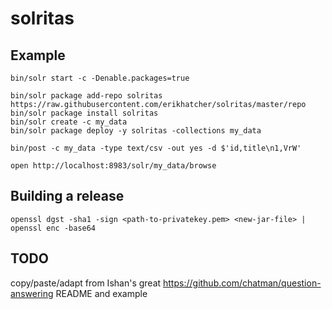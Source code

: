 # solritas

## Example

    bin/solr start -c -Denable.packages=true

    bin/solr package add-repo solritas https://raw.githubusercontent.com/erikhatcher/solritas/master/repo
    bin/solr package install solritas
    bin/solr create -c my_data
    bin/solr package deploy -y solritas -collections my_data

    bin/post -c my_data -type text/csv -out yes -d $'id,title\n1,VrW'

    open http://localhost:8983/solr/my_data/browse

## Building a release

    openssl dgst -sha1 -sign <path-to-privatekey.pem> <new-jar-file> | openssl enc -base64

## TODO

copy/paste/adapt from Ishan's great https://github.com/chatman/question-answering README and example

